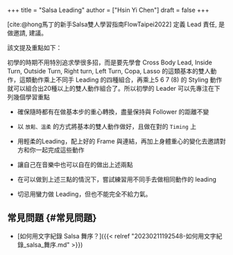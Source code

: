 +++
title = "Salsa Leading"
author = ["Hsin Yi Chen"]
draft = false
+++

[cite:@hong馬丁的新手Salsa雙人學習指南FlowTaipei2022] 定義 Lead 責任, 是做邀請, 建議。

該文提及重點如下：

初學的時期不用特別追求學很多招，而是要先學會 Cross Body Lead, Inside Turn, Outside Turn, Right turn, Left Turn, Copa, Lasso 的這類基本的雙人動作，這類動作乘上不同手 Leading 的四種組合，再乘上5 6 7 (8) 的 Styling 動作就可以組合出20種以上的雙人動作組合了。所以初學的 Leader 可以先專注在下列幾個學習重點

-   確保隨時都有在做基本步的重心轉換，盡量保持與 Follower 的距離不變
-   以 `放鬆、溫柔` 的方式將基本的雙人動作做好，且做在對的 `Timing` 上
-   用輕柔的Leading，配上好的 Frame 與連結，再加上身體重心的變化去邀請對方和你一起完成這些動作
-   讓自己在音樂中也可以自在的做出上述兩點

-   在可以做到上述三點的情況下，嘗試練習用不同手去做相同動作的 leading
-   切忌用蠻力做 Leading，但也不能完全不給力氣。


## 常見問題 {#常見問題}

-   [如何用文字紀錄 Salsa 舞序？]({{< relref "20230211192548-如何用文字紀錄_salsa_舞序.md" >}})
